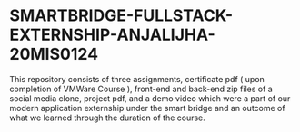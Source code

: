 # SMARTBRIDGE-FULLSTACK-EXTERNSHIP-ANJALIJHA-20MIS0124
This repository consists of three assignments, certificate pdf ( upon completion of VMWare Course ), front-end and back-end zip files of a social media clone, project pdf, and a demo video which were a part of our modern application externship under the smart bridge and an outcome of what we learned through the duration of the course. 
